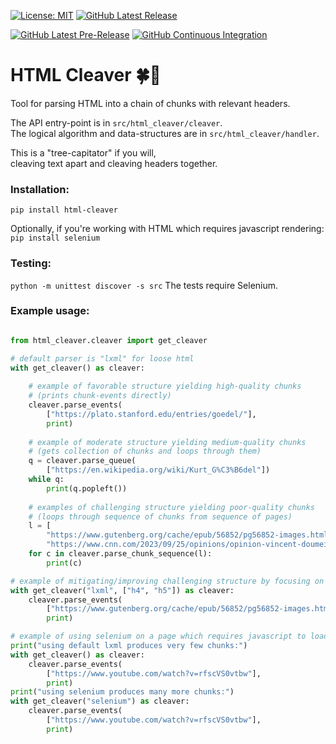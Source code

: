 [![License: MIT](https://img.shields.io/badge/License-MIT-blue)](https://raw.githubusercontent.com/PresidioVantage/html-cleaver/main/LICENSE.txt)
[![GitHub Latest Release](https://img.shields.io/github/release/PresidioVantage/html-cleaver?logo=github)](https://github.com/PresidioVantage/html-cleaver/releases)

[![GitHub Latest Pre-Release](https://img.shields.io/github/release/PresidioVantage/html-cleaver?logo=github&include_prereleases&label=pre-release)](https://github.com/PresidioVantage/html-cleaver/releases)
[![GitHub Continuous Integration](https://github.com/PresidioVantage/html-cleaver/actions/workflows/html_cleaver_CI.yml/badge.svg)](https://github.com/PresidioVantage/html-cleaver/actions)

# HTML Cleaver 🍀🦫

Tool for parsing HTML into a chain of chunks with relevant headers.  

The API entry-point is in `src/html_cleaver/cleaver`.  
The logical algorithm and data-structures are in `src/html_cleaver/handler`.

This is a "tree-capitator" if you will,  
cleaving text apart and cleaving headers together.

### Installation:
`pip install html-cleaver`

Optionally, if you're working with HTML which requires javascript rendering:  
`pip install selenium`

### Testing:
`python -m unittest discover -s src`
The tests require Selenium.

### Example usage:
```python

from html_cleaver.cleaver import get_cleaver

# default parser is "lxml" for loose html
with get_cleaver() as cleaver:
    
    # example of favorable structure yielding high-quality chunks
    # (prints chunk-events directly)
    cleaver.parse_events(
        ["https://plato.stanford.edu/entries/goedel/"],
        print)
    
    # example of moderate structure yielding medium-quality chunks
    # (gets collection of chunks and loops through them)
    q = cleaver.parse_queue(
        ["https://en.wikipedia.org/wiki/Kurt_G%C3%B6del"])
    while q:
        print(q.popleft())
    
    # examples of challenging structure yielding poor-quality chunks
    # (loops through sequence of chunks from sequence of pages)
    l = [
        "https://www.gutenberg.org/cache/epub/56852/pg56852-images.html",
        "https://www.cnn.com/2023/09/25/opinions/opinion-vincent-doumeizel-seaweed-scn-climate-c2e-spc-intl"]
    for c in cleaver.parse_chunk_sequence(l):
        print(c)

# example of mitigating/improving challenging structure by focusing on certain headers
with get_cleaver("lxml", ["h4", "h5"]) as cleaver:
    cleaver.parse_events(
        ["https://www.gutenberg.org/cache/epub/56852/pg56852-images.html"],
        print)

# example of using selenium on a page which requires javascript to load contents
print("using default lxml produces very few chunks:")
with get_cleaver() as cleaver:
    cleaver.parse_events(
        ["https://www.youtube.com/watch?v=rfscVS0vtbw"],
        print)
print("using selenium produces many more chunks:")
with get_cleaver("selenium") as cleaver:
    cleaver.parse_events(
        ["https://www.youtube.com/watch?v=rfscVS0vtbw"],
        print)
```
